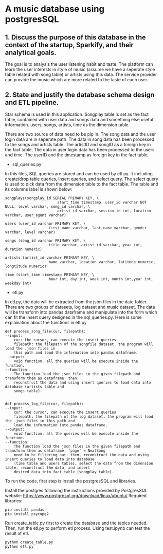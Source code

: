 # A music database using postgresSQL


## 1. Discuss the purpose of this database in the context of the startup, Sparkify, and their analytical goals.

The goal is to analysis the user listening habit and taste. The platform can learn the user interests in style of music (assume we have a seperate style table related with song table) or artists using this data. The service provider can provide the music which are more related to the taste of each user.


## 2. State and justify the database schema design and ETL pipeline.

Star schema is used in this application. Songplay table is set as the fact table, contained with user data and songs data and something else useful information. users, songs, artists, time as the dimension table. 

There are two source of data need to be pip in. The song data and the user login data are in seperate path. The data in song data has been processed to the songs and artists table. The artistID and songID as a foreign key in the fact table. The data in user login data has been processed to the users and time. The userID and the timestamp as foreign key in the fact table.

* sql_queries.py

In this files, SQL queries are stored and can be used by etl.py. It including create/drop table queries, insert queries, and select query. The select query is used to pick data from the dimension table to the fact table. The table and its columns label is shown below:

```
songplays(songplay_id SERIAL PRIMARY KEY, \
						start_time timestamp, user_id varchar NOT NULL, level varchar, song_id varchar, \
						artist_id varchar, session_id int, location varchar, user_agent varchar)

users (user_id varchar PRIMARY KEY, \
					first_name varchar, last_name varchar, gender varchar, level varchar)

songs (song_id varchar PRIMARY KEY, \
					title varchar, artist_id varchar, year int, duration numeric)

artists (artist_id varchar PRIMARY KEY, \
					name varchar, location varchar, latitude numeric, longtitude numeric)

time (start_time timestamp PRIMARY KEY, \
					hour int, day int, week int, month int,year int, weekday int)
```


* etl.py

In etl.py, the data will be extracted from the json files in the date folder. There are two groups of datasets, log dataset and music dataset. The data will be transform into pandas dataframe and manipulate into the form which can fit the insert query designed in the sql_queries.py. Here is some explaination about the functions in etl.py

	
	def process_song_file(cur, filepath):
	--input:
		cur: the cursor, can execute the insert queries
		filepath: the filepath of the songfile dataset. the program will load the .json files in 
		this path and load the information into pandas dataframe.
	--output:
		void function. all the queries will be execute inside the function.
	--function:
		The function load the json files in the given filepath and transform them as dataframe. then, 
		reconstruct the data and using insert queries to load data into database (artists table and 
		songs table).	


	def process_log_file(cur, filepath):
	--input:
		cur: the cursor, can execute the insert queries
		filepath: the filepath of the log dataset. the program will load the .json files in this path and
		load the information into pandas dataframe.
	--output:
		void function. all the queries will be execute inside the function.
	--function:
		The function load the json files in the given filepath and transform them as dataframe. 'page' = NextSong 
		need to be filtering out. then, reconstruct the data and using insert queries to load data into database 
		(time table and users table). select the data from the dimension table, reconstruct the data, and insert 
		desired data into fact table (songplay table).
	
To run the code, first step is install the postgresSQL and libraries.

Install the postgres following the instructions provided by PostgresSQL website: https://www.postgresql.org/download/linux/ubuntu/
Required libraries:
```
pip install pandas
pip install psycopg2
```

Run create_table.py first to create the database and the tables needed. Then, run the etl.py to perform etl process. Using test.ipynb can test the result of etl.
```
python create_table.py
python etl.py
```

